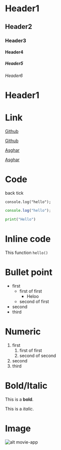 # Header1

## Header2

### Header3

#### Header4

##### Header5

###### Header6

# Header1

# Link

[Github](https://github.com/mohammadmasoumi/my-test-repository)

[Github][1]

[Asghar][1]

[Asghar][github_link]

[1]: https://github.com/mohammadmasoumi/my-test-repository
[github_link]: https://github.com/mohammadmasoumi/my-test-repository

# Code

back tick

```
console.log("hello");
```

```javascript
console.log("hello");
```

```python
print("Hello")
```

# Inline code

This function `hello()`

# Bullet point

- first
  - first of first
    - Heloo
  - second of first
- second
- third

# Numeric

1. first
   1. first of first
   2. second of second
2. second
3. third

# Bold/Italic

This is a **bold**.

This is a _italic_.

# Image

![alt movie-app](./resources/movie-app.png)
